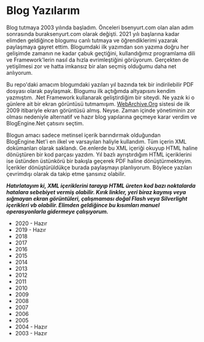 ﻿# Blog Yazılarım

Blog tutmaya 2003 yılında başladım. Önceleri bsenyurt.com olan alan adım sonrasında buraksenyurt.com olarak değişti. 2021 yılı başlarına kadar elimden geldiğince blogumu canlı tutmaya ve öğrendiklerimi yazarak paylaşmaya gayret ettim. Blogumdaki ilk yazımdan son yazıma doğru her gelişimde zamanın ne kadar çabuk geçtiğini, kullandığımız programlama dili ve Framework'lerin nasıl da hızla evrimleştiğini görüyorum. Gerçekten de yetişilmesi zor ve hatta imkansız bir alan seçmiş olduğumu daha net anlıyorum. 

Bu repo'daki amacım blogumdaki yazıları yıl bazında tek bir indirilebilir PDF dosyası olarak paylaşmak. Blogumu ilk açtığımda altyapısını kendim yazmıştım. .Net Framework kullanarak geliştirdiğim bir siteydi. Ne yazık ki o günlere ait bir ekran görüntüsü tutmamışım. [WebArchive.Org](https://web.archive.org/web/*/buraksenyurt.com) sistesi de ilk 2009 itibariyle ekran görüntüsü almış. Neyse. Zaman içinde yönetiminin zor olması nedeniyle alternatif ve hazır blog yapılarına geçmeye karar verdim ve BlogEngine.Net çatısını seçtim. 

Blogun amacı sadece metinsel içerik barındırmak olduğundan BlogEngine.Net'i en ilkel ve varsayılan haliyle kullandım. Tüm içerin XML dokümanları olarak saklandı. Ge.enlerde bu XML içeriği okuyup HTML haline dönüştüren bir kod parçası yazdım. Yıl bazlı ayrıştırdığım HTML içeriklerini ise üstünden üstünkörü bir bakışla geçerek PDF haline dönüştürmekteyim. İçerikler dönüştürüldükçe burada paylaşmayı planlıyorum. Böylece yazıları çevrimdışı olarak da takip etme şansınız olabilir.

___Hatırlatayım ki, XML içeriklerini tarayıp HTML üreten kod bazı noktalarda hatalara sebebiyet vermiş olabilir. Kırık linkler, yeri biraz kaymış veya sığmayan ekran görüntüleri, çalışmaması doğal Flash veya Silverlight içerikleri vb olabilir. Elimden geldiğince bu kısımları manuel operasyonlarla gidermeye çalışıyorum.___

- 2020 - Hazır
- 2019 - Hazır
- 2018
- 2017
- 2016
- 2015
- 2014
- 2013
- 2012
- 2011
- 2010
- 2009
- 2008
- 2007
- 2006
- 2005
- 2004 - Hazır
- 2003 - Hazır